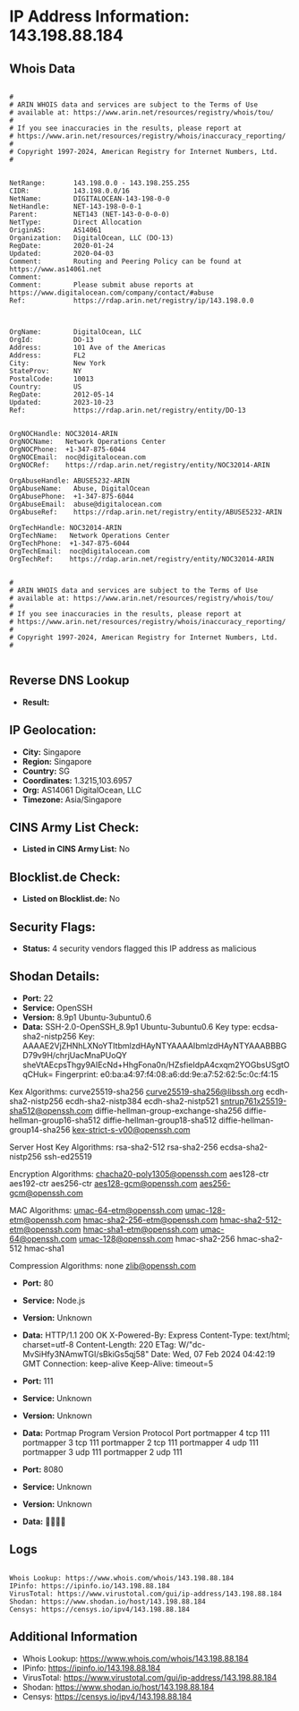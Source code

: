 # IP Address Information: 143.198.88.184

## Whois Data
```

#
# ARIN WHOIS data and services are subject to the Terms of Use
# available at: https://www.arin.net/resources/registry/whois/tou/
#
# If you see inaccuracies in the results, please report at
# https://www.arin.net/resources/registry/whois/inaccuracy_reporting/
#
# Copyright 1997-2024, American Registry for Internet Numbers, Ltd.
#


NetRange:       143.198.0.0 - 143.198.255.255
CIDR:           143.198.0.0/16
NetName:        DIGITALOCEAN-143-198-0-0
NetHandle:      NET-143-198-0-0-1
Parent:         NET143 (NET-143-0-0-0-0)
NetType:        Direct Allocation
OriginAS:       AS14061
Organization:   DigitalOcean, LLC (DO-13)
RegDate:        2020-01-24
Updated:        2020-04-03
Comment:        Routing and Peering Policy can be found at https://www.as14061.net
Comment:        
Comment:        Please submit abuse reports at https://www.digitalocean.com/company/contact/#abuse
Ref:            https://rdap.arin.net/registry/ip/143.198.0.0



OrgName:        DigitalOcean, LLC
OrgId:          DO-13
Address:        101 Ave of the Americas
Address:        FL2
City:           New York
StateProv:      NY
PostalCode:     10013
Country:        US
RegDate:        2012-05-14
Updated:        2023-10-23
Ref:            https://rdap.arin.net/registry/entity/DO-13


OrgNOCHandle: NOC32014-ARIN
OrgNOCName:   Network Operations Center
OrgNOCPhone:  +1-347-875-6044 
OrgNOCEmail:  noc@digitalocean.com
OrgNOCRef:    https://rdap.arin.net/registry/entity/NOC32014-ARIN

OrgAbuseHandle: ABUSE5232-ARIN
OrgAbuseName:   Abuse, DigitalOcean 
OrgAbusePhone:  +1-347-875-6044 
OrgAbuseEmail:  abuse@digitalocean.com
OrgAbuseRef:    https://rdap.arin.net/registry/entity/ABUSE5232-ARIN

OrgTechHandle: NOC32014-ARIN
OrgTechName:   Network Operations Center
OrgTechPhone:  +1-347-875-6044 
OrgTechEmail:  noc@digitalocean.com
OrgTechRef:    https://rdap.arin.net/registry/entity/NOC32014-ARIN


#
# ARIN WHOIS data and services are subject to the Terms of Use
# available at: https://www.arin.net/resources/registry/whois/tou/
#
# If you see inaccuracies in the results, please report at
# https://www.arin.net/resources/registry/whois/inaccuracy_reporting/
#
# Copyright 1997-2024, American Registry for Internet Numbers, Ltd.
#


```
## Reverse DNS Lookup
- **Result:** 

## IP Geolocation:
- **City:** Singapore
- **Region:** Singapore
- **Country:** SG
- **Coordinates:** 1.3215,103.6957
- **Org:** AS14061 DigitalOcean, LLC
- **Timezone:** Asia/Singapore

## CINS Army List Check:
- **Listed in CINS Army List:** 
No

## Blocklist.de Check:
- **Listed on Blocklist.de:** 
No

## Security Flags:
- **Status:** 4 security vendors flagged this IP address as malicious

## Shodan Details:
- **Port:** 22
- **Service:** OpenSSH
- **Version:** 8.9p1 Ubuntu-3ubuntu0.6
- **Data:** SSH-2.0-OpenSSH_8.9p1 Ubuntu-3ubuntu0.6
Key type: ecdsa-sha2-nistp256
Key: AAAAE2VjZHNhLXNoYTItbmlzdHAyNTYAAAAIbmlzdHAyNTYAAABBBGD79v9H/chrjUacMnaPUoQY
sheVtAEcpsThgy9AIEcNd+HhgFona0n/HZsfieIdpA4cxqm2YOGbsUSgtOqCHuk=
Fingerprint: e0:ba:a4:97:f4:08:a6:dd:9e:a7:52:62:5c:0c:f4:15

Kex Algorithms:
	curve25519-sha256
	curve25519-sha256@libssh.org
	ecdh-sha2-nistp256
	ecdh-sha2-nistp384
	ecdh-sha2-nistp521
	sntrup761x25519-sha512@openssh.com
	diffie-hellman-group-exchange-sha256
	diffie-hellman-group16-sha512
	diffie-hellman-group18-sha512
	diffie-hellman-group14-sha256
	kex-strict-s-v00@openssh.com

Server Host Key Algorithms:
	rsa-sha2-512
	rsa-sha2-256
	ecdsa-sha2-nistp256
	ssh-ed25519

Encryption Algorithms:
	chacha20-poly1305@openssh.com
	aes128-ctr
	aes192-ctr
	aes256-ctr
	aes128-gcm@openssh.com
	aes256-gcm@openssh.com

MAC Algorithms:
	umac-64-etm@openssh.com
	umac-128-etm@openssh.com
	hmac-sha2-256-etm@openssh.com
	hmac-sha2-512-etm@openssh.com
	hmac-sha1-etm@openssh.com
	umac-64@openssh.com
	umac-128@openssh.com
	hmac-sha2-256
	hmac-sha2-512
	hmac-sha1

Compression Algorithms:
	none
	zlib@openssh.com


- **Port:** 80
- **Service:** Node.js
- **Version:** Unknown
- **Data:** HTTP/1.1 200 OK
X-Powered-By: Express
Content-Type: text/html; charset=utf-8
Content-Length: 220
ETag: W/"dc-MvSiHfy3NAmwTGI/sBkiGs5qj58"
Date: Wed, 07 Feb 2024 04:42:19 GMT
Connection: keep-alive
Keep-Alive: timeout=5



- **Port:** 111
- **Service:** Unknown
- **Version:** Unknown
- **Data:** Portmap
Program	Version	Protocol	Port
portmapper	4	tcp	111
portmapper	3	tcp	111
portmapper	2	tcp	111
portmapper	4	udp	111
portmapper	3	udp	111
portmapper	2	udp	111


- **Port:** 8080
- **Service:** Unknown
- **Version:** Unknown
- **Data:**                       

## Logs
```

Whois Lookup: https://www.whois.com/whois/143.198.88.184
IPinfo: https://ipinfo.io/143.198.88.184
VirusTotal: https://www.virustotal.com/gui/ip-address/143.198.88.184
Shodan: https://www.shodan.io/host/143.198.88.184
Censys: https://censys.io/ipv4/143.198.88.184

```
## Additional Information
- Whois Lookup: https://www.whois.com/whois/143.198.88.184
- IPinfo: https://ipinfo.io/143.198.88.184
- VirusTotal: https://www.virustotal.com/gui/ip-address/143.198.88.184
- Shodan: https://www.shodan.io/host/143.198.88.184
- Censys: https://censys.io/ipv4/143.198.88.184

